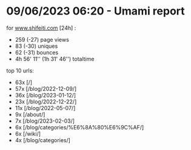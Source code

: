 # 09/06/2023 06:20 - Umami report
for www.shifeiti.com [24h] :

 - 259 (-27) page views
 - 83 (-30) uniques
 - 62 (-31) bounces
 - 4h 56' 11'' (1h 31' 46'') totaltime


top 10 urls:
 - 63x [/]
 - 57x [/blog/2022-12-09/]
 - 36x [/blog/2023-01-12/]
 - 23x [/blog/2022-12-22/]
 - 11x [/blog/2022-05-07/]
 - 9x [/about/]
 - 7x [/blog/2023-02-03/]
 - 6x [/blog/categories/%E6%8A%80%E6%9C%AF/]
 - 6x [/wiki/]
 - 4x [/blog/categories/]



